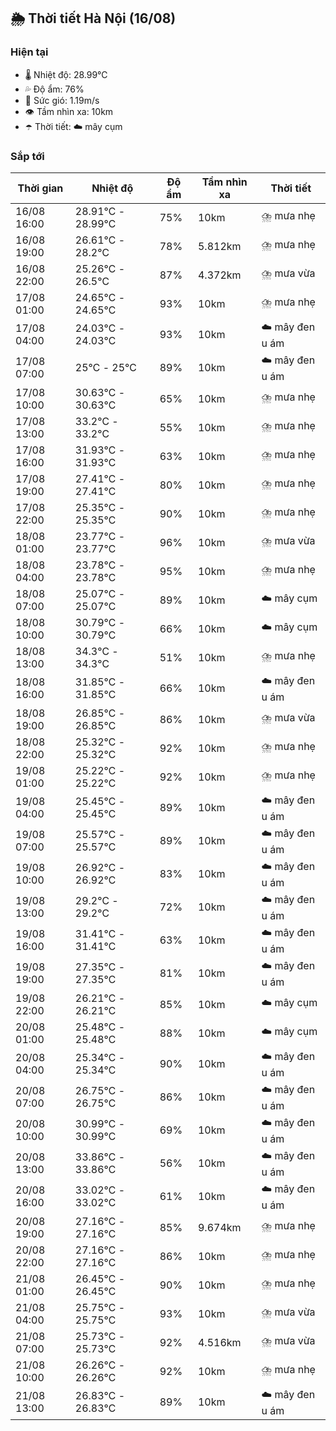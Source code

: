 ## 🌦️ Thời tiết Hà Nội (16/08)

### Hiện tại

- 🌡️ Nhiệt độ: 28.99℃
- 💦 Độ ẩm: 76%
- 💨 Sức gió: 1.19m/s
- 👁️ Tầm nhìn xa: 10km
- ☂️ Thời tiết: ☁️ mây cụm

### Sắp tới

| Thời gian | Nhiệt độ | Độ ẩm | Tầm nhìn xa | Thời tiết |
| --- | --- | --- | --- | --- |
| 16/08 16:00 | 28.91℃ - 28.99℃ | 75% | 10km | ⛈️ mưa nhẹ |
| 16/08 19:00 | 26.61℃ - 28.2℃ | 78% | 5.812km | ⛈️ mưa nhẹ |
| 16/08 22:00 | 25.26℃ - 26.5℃ | 87% | 4.372km | ⛈️ mưa vừa |
| 17/08 01:00 | 24.65℃ - 24.65℃ | 93% | 10km | ⛈️ mưa nhẹ |
| 17/08 04:00 | 24.03℃ - 24.03℃ | 93% | 10km | ☁️ mây đen u ám |
| 17/08 07:00 | 25℃ - 25℃ | 89% | 10km | ☁️ mây đen u ám |
| 17/08 10:00 | 30.63℃ - 30.63℃ | 65% | 10km | ⛈️ mưa nhẹ |
| 17/08 13:00 | 33.2℃ - 33.2℃ | 55% | 10km | ⛈️ mưa nhẹ |
| 17/08 16:00 | 31.93℃ - 31.93℃ | 63% | 10km | ⛈️ mưa nhẹ |
| 17/08 19:00 | 27.41℃ - 27.41℃ | 80% | 10km | ⛈️ mưa nhẹ |
| 17/08 22:00 | 25.35℃ - 25.35℃ | 90% | 10km | ⛈️ mưa nhẹ |
| 18/08 01:00 | 23.77℃ - 23.77℃ | 96% | 10km | ⛈️ mưa vừa |
| 18/08 04:00 | 23.78℃ - 23.78℃ | 95% | 10km | ⛈️ mưa nhẹ |
| 18/08 07:00 | 25.07℃ - 25.07℃ | 89% | 10km | ☁️ mây cụm |
| 18/08 10:00 | 30.79℃ - 30.79℃ | 66% | 10km | ☁️ mây cụm |
| 18/08 13:00 | 34.3℃ - 34.3℃ | 51% | 10km | ⛈️ mưa nhẹ |
| 18/08 16:00 | 31.85℃ - 31.85℃ | 66% | 10km | ☁️ mây đen u ám |
| 18/08 19:00 | 26.85℃ - 26.85℃ | 86% | 10km | ⛈️ mưa vừa |
| 18/08 22:00 | 25.32℃ - 25.32℃ | 92% | 10km | ⛈️ mưa nhẹ |
| 19/08 01:00 | 25.22℃ - 25.22℃ | 92% | 10km | ⛈️ mưa nhẹ |
| 19/08 04:00 | 25.45℃ - 25.45℃ | 89% | 10km | ☁️ mây đen u ám |
| 19/08 07:00 | 25.57℃ - 25.57℃ | 89% | 10km | ☁️ mây đen u ám |
| 19/08 10:00 | 26.92℃ - 26.92℃ | 83% | 10km | ☁️ mây đen u ám |
| 19/08 13:00 | 29.2℃ - 29.2℃ | 72% | 10km | ☁️ mây đen u ám |
| 19/08 16:00 | 31.41℃ - 31.41℃ | 63% | 10km | ☁️ mây đen u ám |
| 19/08 19:00 | 27.35℃ - 27.35℃ | 81% | 10km | ☁️ mây đen u ám |
| 19/08 22:00 | 26.21℃ - 26.21℃ | 85% | 10km | ☁️ mây cụm |
| 20/08 01:00 | 25.48℃ - 25.48℃ | 88% | 10km | ☁️ mây cụm |
| 20/08 04:00 | 25.34℃ - 25.34℃ | 90% | 10km | ☁️ mây đen u ám |
| 20/08 07:00 | 26.75℃ - 26.75℃ | 86% | 10km | ☁️ mây đen u ám |
| 20/08 10:00 | 30.99℃ - 30.99℃ | 69% | 10km | ☁️ mây đen u ám |
| 20/08 13:00 | 33.86℃ - 33.86℃ | 56% | 10km | ☁️ mây đen u ám |
| 20/08 16:00 | 33.02℃ - 33.02℃ | 61% | 10km | ☁️ mây đen u ám |
| 20/08 19:00 | 27.16℃ - 27.16℃ | 85% | 9.674km | ⛈️ mưa nhẹ |
| 20/08 22:00 | 27.16℃ - 27.16℃ | 86% | 10km | ⛈️ mưa nhẹ |
| 21/08 01:00 | 26.45℃ - 26.45℃ | 90% | 10km | ⛈️ mưa nhẹ |
| 21/08 04:00 | 25.75℃ - 25.75℃ | 93% | 10km | ⛈️ mưa vừa |
| 21/08 07:00 | 25.73℃ - 25.73℃ | 92% | 4.516km | ⛈️ mưa vừa |
| 21/08 10:00 | 26.26℃ - 26.26℃ | 92% | 10km | ⛈️ mưa nhẹ |
| 21/08 13:00 | 26.83℃ - 26.83℃ | 89% | 10km | ☁️ mây đen u ám |
